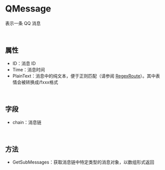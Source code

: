 # QMessage

表示一条 QQ 消息

<br>

## 属性
- ID：消息 ID
- Time：消息时间
- PlainText：消息中的纯文本，便于正则匹配（请参阅 [RegexRoute](../Framework/ModuleFeature/RegexRoute.md)）。其中表情会被转换成/fxxx格式

<br>

## 字段
- chain：消息链

<br>

## 方法
- GetSubMessages：获取消息链中特定类型的消息对象，以数组形式返回